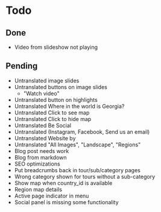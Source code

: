 # Todo

## Done

- Video from slideshow not playing

## Pending

- Untranslated image slides
- Untranslated buttons on image slides
    - "Watch video"
- Untranslated button on highlights
- Untranslated Where in the world is Georgia?
- Untranslated Click to see map
- Untranslated Click to hide map
- Untranslated Be Social
- Untranslated (Instagram, Facebook, Send us an email)
- Untranslated Website by
- Untranslated "All Images", "Landscape", "Regions"
- Blog post needs work
- Blog from markdown
- SEO optimizations
- Put breadcrumbs back in tour/sub/category pages
- Wrong category shown for tours without a sub-category
- Show map when country_id is available
- Region map details
- Active page indicator in menu
- Social panel is missing some functionality
